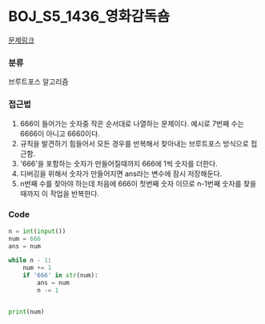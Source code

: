 # BOJ_S5_1436_영화감독숌

[문제링크](https://www.acmicpc.net/problem/1436)


### 분류
브루트포스 알고리즘


### 접근법
1. 666이 들어가는 숫자중 작은 순서대로 나열하는 문제이다. 예시로 7번째 수는 6666이 아니고 6660이다.
2. 규칙을 발견하기 힘들어서 모든 경우를 반복해서 찾아내는 브루트포스 방식으로 접근함.
3. '666'을 포함하는 숫자가 만들어질때까지 666에 1씩 숫자를 더한다.
4. 디버깅을 위해서 숫자가 만들어지면 ans라는 변수에 잠시 저장해둔다.
5. n번째 수를 찾아야 하는데 처음에 666이 첫번째 숫자 이므로 n-1번째 숫자를 찾을때까지 이 작업을 반복한다.


### Code
```python
n = int(input())
num = 666
ans = num

while n - 1:
    num += 1
    if '666' in str(num):
        ans = num
        n -= 1


print(num)
```